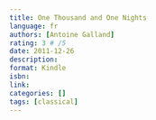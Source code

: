 ```yaml
---
title: One Thousand and One Nights
language: fr
authors: [Antoine Galland]
rating: 3 # /5
date: 2011-12-26
description:
format: Kindle
isbn:
link:
categories: []
tags: [classical]
---
```

